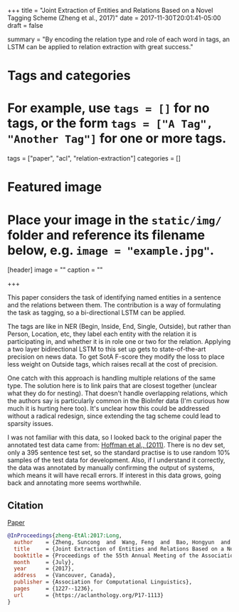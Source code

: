+++
title = "Joint Extraction of Entities and Relations Based on a Novel Tagging Scheme (Zheng et al., 2017)"
date = 2017-11-30T20:01:41-05:00
draft = false

summary = "By encoding the relation type and role of each word in tags, an LSTM can be applied to relation extraction with great success."

# Tags and categories
# For example, use `tags = []` for no tags, or the form `tags = ["A Tag", "Another Tag"]` for one or more tags.
tags = ["paper", "acl", "relation-extraction"]
categories = []

# Featured image
# Place your image in the `static/img/` folder and reference its filename below, e.g. `image = "example.jpg"`.
[header]
image = ""
caption = ""

+++

This paper considers the task of identifying named entities in a sentence and the relations between them.
The contribution is a way of formulating the task as tagging, so a bi-directional LSTM can be applied.

The tags are like in NER (Begin, Inside, End, Single, Outside), but rather than Person, Location, etc, they label each entity with the relation it is participating in, and whether it is in role one or two for the relation.
Applying a two layer bidirectional LSTM to this set up gets to state-of-the-art precision on news data.
To get SotA F-score they modify the loss to place less weight on Outside tags, which raises recall at the cost of precision.

One catch with this approach is handling multiple relations of the same type.
The solution here is to link pairs that are closest together (unclear what they do for nesting).
That doesn't handle overlapping relations, which the authors say is particularly common in the BioInfer data (I'm curious how much it is hurting here too).
It's unclear how this could be addressed without a radical redesign, since extending the tag scheme could lead to sparsity issues.

I was not familiar with this data, so I looked back to the original paper the annotated test data came from: [Hoffman et al., (2011)](https://aclanthology.org/P11-1055).
There is no dev set, only a 395 sentence test set, so the standard practise is to use random 10% samples of the test data for development.
Also, if I understand it correctly, the data was annotated by manually confirming the output of systems, which means it will have recall errors.
If interest in this data grows, going back and annotating more seems worthwhile.

## Citation

[Paper](https://aclanthology.org/P17-1113)

```bibtex
@InProceedings{zheng-EtAl:2017:Long,
  author    = {Zheng, Suncong  and  Wang, Feng  and  Bao, Hongyun  and  Hao, Yuexing  and  Zhou, Peng  and  Xu, Bo},
  title     = {Joint Extraction of Entities and Relations Based on a Novel Tagging Scheme},
  booktitle = {Proceedings of the 55th Annual Meeting of the Association for Computational Linguistics (Volume 1: Long Papers)},
  month     = {July},
  year      = {2017},
  address   = {Vancouver, Canada},
  publisher = {Association for Computational Linguistics},
  pages     = {1227--1236},
  url       = {https://aclanthology.org/P17-1113}
}
```
